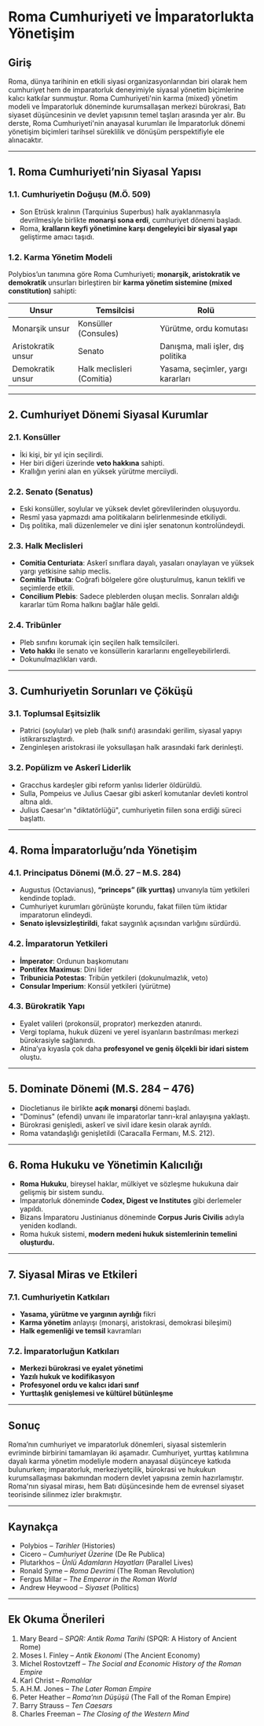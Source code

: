 # Roma Cumhuriyeti ve İmparatorlukta Yönetişim

## Giriş

Roma, dünya tarihinin en etkili siyasi organizasyonlarından biri olarak hem cumhuriyet hem de imparatorluk deneyimiyle siyasal yönetim biçimlerine kalıcı katkılar sunmuştur. Roma Cumhuriyeti'nin karma (mixed) yönetim modeli ve İmparatorluk döneminde kurumsallaşan merkezi bürokrasi, Batı siyaset düşüncesinin ve devlet yapısının temel taşları arasında yer alır. Bu derste, Roma Cumhuriyeti'nin anayasal kurumları ile İmparatorluk dönemi yönetişim biçimleri tarihsel süreklilik ve dönüşüm perspektifiyle ele alınacaktır.

---

## 1. Roma Cumhuriyeti’nin Siyasal Yapısı

### 1.1. Cumhuriyetin Doğuşu (M.Ö. 509)

- Son Etrüsk kralının (Tarquinius Superbus) halk ayaklanmasıyla devrilmesiyle birlikte **monarşi sona erdi**, cumhuriyet dönemi başladı.
- Roma, **kralların keyfi yönetimine karşı dengeleyici bir siyasal yapı** geliştirme amacı taşıdı.

### 1.2. Karma Yönetim Modeli

Polybios’un tanımına göre Roma Cumhuriyeti; **monarşik, aristokratik ve demokratik** unsurları birleştiren bir **karma yönetim sistemine (mixed constitution)** sahipti:

| Unsur              | Temsilcisi                | Rolü                              |
| ------------------ | ------------------------- | --------------------------------- |
| Monarşik unsur     | Konsüller (Consules)      | Yürütme, ordu komutası            |
| Aristokratik unsur | Senato                    | Danışma, mali işler, dış politika |
| Demokratik unsur   | Halk meclisleri (Comitia) | Yasama, seçimler, yargı kararları |

---

## 2. Cumhuriyet Dönemi Siyasal Kurumlar

### 2.1. Konsüller

- İki kişi, bir yıl için seçilirdi.
- Her biri diğeri üzerinde **veto hakkına** sahipti.
- Krallığın yerini alan en yüksek yürütme merciiydi.

### 2.2. Senato (Senatus)

- Eski konsüller, soylular ve yüksek devlet görevlilerinden oluşuyordu.
- Resmî yasa yapmazdı ama politikaların belirlenmesinde etkiliydi.
- Dış politika, mali düzenlemeler ve dini işler senatonun kontrolündeydi.

### 2.3. Halk Meclisleri

- **Comitia Centuriata**: Askerî sınıflara dayalı, yasaları onaylayan ve yüksek yargı yetkisine sahip meclis.
- **Comitia Tributa**: Coğrafi bölgelere göre oluşturulmuş, kanun teklifi ve seçimlerde etkili.
- **Concilium Plebis**: Sadece pleblerden oluşan meclis. Sonraları aldığı kararlar tüm Roma halkını bağlar hâle geldi.

### 2.4. Tribünler

- Pleb sınıfını korumak için seçilen halk temsilcileri.
- **Veto hakkı** ile senato ve konsüllerin kararlarını engelleyebilirlerdi.
- Dokunulmazlıkları vardı.

---

## 3. Cumhuriyetin Sorunları ve Çöküşü

### 3.1. Toplumsal Eşitsizlik

- Patrici (soylular) ve pleb (halk sınıfı) arasındaki gerilim, siyasal yapıyı istikrarsızlaştırdı.
- Zenginleşen aristokrasi ile yoksullaşan halk arasındaki fark derinleşti.

### 3.2. Popülizm ve Askerî Liderlik

- Gracchus kardeşler gibi reform yanlısı liderler öldürüldü.
- Sulla, Pompeius ve Julius Caesar gibi askerî komutanlar devleti kontrol altına aldı.
- Julius Caesar'ın "diktatörlüğü", cumhuriyetin fiilen sona erdiği süreci başlattı.

---

## 4. Roma İmparatorluğu’nda Yönetişim

### 4.1. Principatus Dönemi (M.Ö. 27 – M.S. 284)

- Augustus (Octavianus), **“princeps” (ilk yurttaş)** unvanıyla tüm yetkileri kendinde topladı.
- Cumhuriyet kurumları görünüşte korundu, fakat fiilen tüm iktidar imparatorun elindeydi.
- **Senato işlevsizleştirildi**, fakat saygınlık açısından varlığını sürdürdü.

### 4.2. İmparatorun Yetkileri

- **İmperator**: Ordunun başkomutanı
- **Pontifex Maximus**: Dini lider
- **Tribunicia Potestas**: Tribün yetkileri (dokunulmazlık, veto)
- **Consular Imperium**: Konsül yetkileri (yürütme)

### 4.3. Bürokratik Yapı

- Eyalet valileri (prokonsül, proprator) merkezden atanırdı.
- Vergi toplama, hukuk düzeni ve yerel isyanların bastırılması merkezi bürokrasiyle sağlanırdı.
- Atina’ya kıyasla çok daha **profesyonel ve geniş ölçekli bir idari sistem** oluştu.

---

## 5. Dominate Dönemi (M.S. 284 – 476)

- Diocletianus ile birlikte **açık monarşi** dönemi başladı.
- "Dominus" (efendi) unvanı ile imparatorlar tanrı-kral anlayışına yaklaştı.
- Bürokrasi genişledi, askerî ve sivil idare kesin olarak ayrıldı.
- Roma vatandaşlığı genişletildi (Caracalla Fermanı, M.S. 212).

---

## 6. Roma Hukuku ve Yönetimin Kalıcılığı

- **Roma Hukuku**, bireysel haklar, mülkiyet ve sözleşme hukukuna dair gelişmiş bir sistem sundu.
- İmparatorluk döneminde **Codex, Digest ve Institutes** gibi derlemeler yapıldı.
- Bizans İmparatoru Justinianus döneminde **Corpus Juris Civilis** adıyla yeniden kodlandı.
- Roma hukuk sistemi, **modern medeni hukuk sistemlerinin temelini oluşturdu.**

---

## 7. Siyasal Miras ve Etkileri

### 7.1. Cumhuriyetin Katkıları

- **Yasama, yürütme ve yargının ayrılığı** fikri
- **Karma yönetim** anlayışı (monarşi, aristokrasi, demokrasi bileşimi)
- **Halk egemenliği ve temsil** kavramları

### 7.2. İmparatorluğun Katkıları

- **Merkezi bürokrasi ve eyalet yönetimi**
- **Yazılı hukuk ve kodifikasyon**
- **Profesyonel ordu ve kalıcı idari sınıf**
- **Yurttaşlık genişlemesi ve kültürel bütünleşme**

---

## Sonuç

Roma’nın cumhuriyet ve imparatorluk dönemleri, siyasal sistemlerin evriminde birbirini tamamlayan iki aşamadır. Cumhuriyet, yurttaş katılımına dayalı karma yönetim modeliyle modern anayasal düşünceye katkıda bulunurken; imparatorluk, merkeziyetçilik, bürokrasi ve hukukun kurumsallaşması bakımından modern devlet yapısına zemin hazırlamıştır. Roma'nın siyasal mirası, hem Batı düşüncesinde hem de evrensel siyaset teorisinde silinmez izler bırakmıştır.

---

## Kaynakça

- Polybios – _Tarihler_ (Histories)
- Cicero – _Cumhuriyet Üzerine_ (De Re Publica)
- Plutarkhos – _Ünlü Adamların Hayatları_ (Parallel Lives)
- Ronald Syme – _Roma Devrimi_ (The Roman Revolution)
- Fergus Millar – _The Emperor in the Roman World_
- Andrew Heywood – _Siyaset_ (Politics)

---

## Ek Okuma Önerileri

1. Mary Beard – _SPQR: Antik Roma Tarihi_ (SPQR: A History of Ancient Rome)
2. Moses I. Finley – _Antik Ekonomi_ (The Ancient Economy)
3. Michel Rostovtzeff – _The Social and Economic History of the Roman Empire_
4. Karl Christ – _Romalılar_
5. A.H.M. Jones – _The Later Roman Empire_
6. Peter Heather – _Roma’nın Düşüşü_ (The Fall of the Roman Empire)
7. Barry Strauss – _Ten Caesars_
8. Charles Freeman – _The Closing of the Western Mind_
